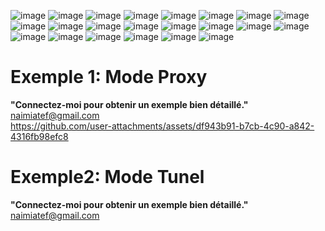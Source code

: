 ![image](https://github.com/user-attachments/assets/87e13eba-23c4-4488-bc25-93265fe042e0)
![image](https://github.com/user-attachments/assets/7f3bb360-9404-4797-868d-7f234b448e86)
![image](https://github.com/user-attachments/assets/78cf15ca-4da2-400c-8257-165618ae2dae)
![image](https://github.com/user-attachments/assets/077ac6c2-d8d2-446d-8565-9047c41a4bf2)
![image](https://github.com/user-attachments/assets/4bc85e8f-9888-47f4-b244-7380e6eb97eb)
![image](https://github.com/user-attachments/assets/e015c863-bc26-4d86-816a-c5b22bf0423e)
![image](https://github.com/user-attachments/assets/95220385-a6bf-46f3-9696-a80198bd0e6b)
![image](https://github.com/user-attachments/assets/1a424f88-34ff-4fb4-8c8b-d1d8f44c21f4)
![image](https://github.com/user-attachments/assets/7e71ec44-12a0-4b02-a636-fcec8682c7a5)
![image](https://github.com/user-attachments/assets/95561bbd-8f3f-4ae0-b590-cffc3032c24e)
![image](https://github.com/user-attachments/assets/178c80c0-9476-47d0-9c68-fdfe39094227)
![image](https://github.com/user-attachments/assets/6b124e29-7d8f-4958-89d6-5dc34397cc01)
![image](https://github.com/user-attachments/assets/dd1a9a44-563c-4c6f-a22e-ca2c0e5f5a20)
![image](https://github.com/user-attachments/assets/60f63f8c-5621-4644-be3f-96bc0baba693)
![image](https://github.com/user-attachments/assets/bc2746f4-eff6-4b79-b6d3-99fc1afaada4)
![image](https://github.com/user-attachments/assets/cb9a578a-272a-4dd5-9c79-c53594c8c116)
![image](https://github.com/user-attachments/assets/74f03709-6f0a-4ba9-bde3-a1f7e6465bef)
![image](https://github.com/user-attachments/assets/e2b753c4-e4b1-4f92-a12f-a19b2fab9db3)
![image](https://github.com/user-attachments/assets/590117b5-23e0-4529-987d-dd86c09f11a3)
![image](https://github.com/user-attachments/assets/0f43c673-e876-45a4-b893-70e7f117fbc6)
![image](https://github.com/user-attachments/assets/baa54a84-e390-459e-9b6f-80c110ef589a)
![image](https://github.com/user-attachments/assets/8d22708d-f673-4e64-8472-8ef1aebe6bb2)

# Exemple 1: Mode Proxy <br>
**"Connectez-moi pour obtenir un exemple bien détaillé."**<br>
naimiatef@gmail.com <br>
https://github.com/user-attachments/assets/df943b91-b7cb-4c90-a842-4316fb98efc8  <br>
# Exemple2: Mode Tunel <br>
**"Connectez-moi pour obtenir un exemple bien détaillé."**<br>
naimiatef@gmail.com

